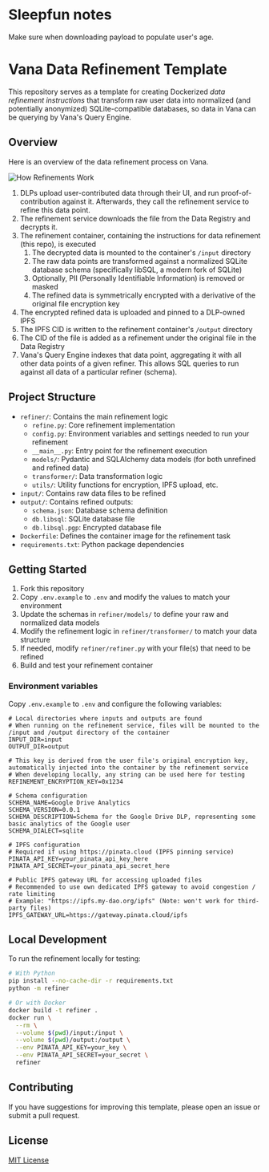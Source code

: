 # Sleepfun notes
Make sure when downloading payload to populate user's age.


# Vana Data Refinement Template

This repository serves as a template for creating Dockerized *data refinement instructions* that transform raw user data into normalized (and potentially anonymized) SQLite-compatible databases, so data in Vana can be querying by Vana's Query Engine.

## Overview

Here is an overview of the data refinement process on Vana.

![How Refinements Work](https://files.readme.io/25f8f6a4c8e785a72105d6eb012d09449f63ab5682d1f385120eaf5af871f9a2-image.png "How Refinements Work")

1. DLPs upload user-contributed data through their UI, and run proof-of-contribution against it. Afterwards, they call the refinement service to refine this data point.
1. The refinement service downloads the file from the Data Registry and decrypts it.
1. The refinement container, containing the instructions for data refinement (this repo), is executed
   1. The decrypted data is mounted to the container's `/input` directory
   1. The raw data points are transformed against a normalized SQLite database schema (specifically libSQL, a modern fork of SQLite)
   1. Optionally, PII (Personally Identifiable Information) is removed or masked
   1. The refined data is symmetrically encrypted with a derivative of the original file encryption key
1. The encrypted refined data is uploaded and pinned to a DLP-owned IPFS
1. The IPFS CID is written to the refinement container's `/output` directory
1. The CID of the file is added as a refinement under the original file in the Data Registry
1. Vana's Query Engine indexes that data point, aggregating it with all other data points of a given refiner. This allows SQL queries to run against all data of a particular refiner (schema).

## Project Structure

- `refiner/`: Contains the main refinement logic
    - `refine.py`: Core refinement implementation
    - `config.py`: Environment variables and settings needed to run your refinement
    - `__main__.py`: Entry point for the refinement execution
    - `models/`: Pydantic and SQLAlchemy data models (for both unrefined and refined data)
    - `transformer/`: Data transformation logic
    - `utils/`: Utility functions for encryption, IPFS upload, etc.
- `input/`: Contains raw data files to be refined
- `output/`: Contains refined outputs:
    - `schema.json`: Database schema definition
    - `db.libsql`: SQLite database file
    - `db.libsql.pgp`: Encrypted database file
- `Dockerfile`: Defines the container image for the refinement task
- `requirements.txt`: Python package dependencies

## Getting Started

1. Fork this repository
2. Copy `.env.example` to `.env` and modify the values to match your environment
3. Update the schemas in `refiner/models/` to define your raw and normalized data models
4. Modify the refinement logic in `refiner/transformer/` to match your data structure
5. If needed, modify `refiner/refiner.py` with your file(s) that need to be refined
6. Build and test your refinement container

### Environment variables

Copy `.env.example` to `.env` and configure the following variables:

```dotenv
# Local directories where inputs and outputs are found
# When running on the refinement service, files will be mounted to the /input and /output directory of the container
INPUT_DIR=input
OUTPUT_DIR=output

# This key is derived from the user file's original encryption key, automatically injected into the container by the refinement service
# When developing locally, any string can be used here for testing
REFINEMENT_ENCRYPTION_KEY=0x1234

# Schema configuration
SCHEMA_NAME=Google Drive Analytics
SCHEMA_VERSION=0.0.1
SCHEMA_DESCRIPTION=Schema for the Google Drive DLP, representing some basic analytics of the Google user
SCHEMA_DIALECT=sqlite

# IPFS configuration
# Required if using https://pinata.cloud (IPFS pinning service)
PINATA_API_KEY=your_pinata_api_key_here
PINATA_API_SECRET=your_pinata_api_secret_here

# Public IPFS gateway URL for accessing uploaded files
# Recommended to use own dedicated IPFS gateway to avoid congestion / rate limiting
# Example: "https://ipfs.my-dao.org/ipfs" (Note: won't work for third-party files)
IPFS_GATEWAY_URL=https://gateway.pinata.cloud/ipfs
```

## Local Development

To run the refinement locally for testing:

```bash
# With Python
pip install --no-cache-dir -r requirements.txt
python -m refiner

# Or with Docker
docker build -t refiner .
docker run \
  --rm \
  --volume $(pwd)/input:/input \
  --volume $(pwd)/output:/output \
  --env PINATA_API_KEY=your_key \
  --env PINATA_API_SECRET=your_secret \
  refiner
```

## Contributing

If you have suggestions for improving this template, please open an issue or submit a pull request.

## License

[MIT License](LICENSE)

